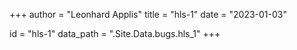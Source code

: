 +++
author = "Leonhard Applis"
title = "hls-1"
date = "2023-01-03"

id = "hls-1"
data_path = ".Site.Data.bugs.hls_1"
+++
